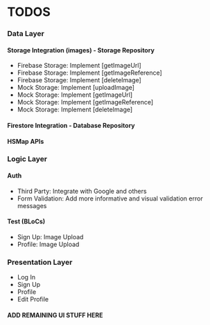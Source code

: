# TODOS

### Data Layer

#### Storage Integration (images) - Storage Repository

- Firebase Storage: Implement [getImageUrl]
- Firebase Storage: Implement [getImageReference]
- Firebase Storage: Implement [deleteImage]
- Mock Storage: Implement [uploadImage]
- Mock Storage: Implement [getImageUrl]
- Mock Storage: Implement [getImageReference]
- Mock Storage: Implement [deleteImage]

#### Firestore Integration - Database Repository

#### HSMap APIs

### Logic Layer

#### Auth

- Third Party: Integrate with Google and others
- Form Validation: Add more informative and visual validation error messages

#### Test (BLoCs)

- Sign Up: Image Upload
- Profile: Image Upload

### Presentation Layer

- Log In
- Sign Up
- Profile
- Edit Profile

#### ADD REMAINING UI STUFF HERE
